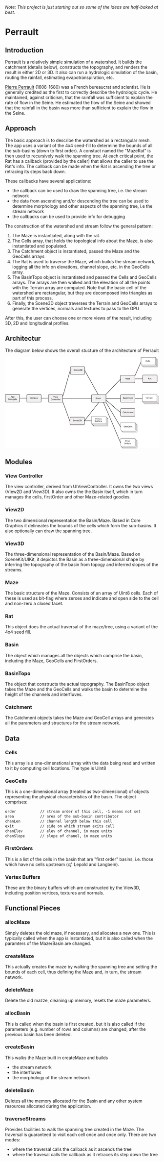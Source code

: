 *Note: This project is just starting out so some of the ideas are half-baked at best.*

# Perrault
## Introduction
Perrault is a relatively simple simulation of a watershed.  It builds the catchment (details below), constructs the topography, and renders the result in either 2D or 3D.  It also can run a hydrologic simulation of the basin, routing the rainfall, estimating evapotranspiration, etc.  

[Pierre Perrault](https://en.wikipedia.org/wiki/Pierre_Perrault_(scientist)) (1608-1680) was a French bureaucrat and scientist.  He is generally credited as the first to correctly describe the hydrologic cycle.  He maintained, against criticism, that the rainfall was sufficient to explain the rate of flow in the Seine.  He estimated the flow of the Seine and showed that the rainfall in the basin was more than sufficient to explain the flow in the Seine.

## Approach
The basic approach is to describe the watershed as a rectangular mesh. The app uses a variant of the 4x4 seed-fill to determine the bounds of all the sub-basins (down to first order). A constuct named the "MazeRat" is then used to recursively walk the spanning tree. At each critical point, the Rat has a callback (provided by the caller) that allows the caller to use the Rat's info. The callback can be made when the Rat is ascending the tree or retracing its steps back down.

These callbacks have several applications: 

- the callback can be used to draw the spanning tree, i.e. the stream network
- the data from ascending and/or descending the tree can be used to determine morphology and other aspects of the spanning tree, i.e the stream network
- the callbacks can be used to provide info for debugging

The construction of the watershed and stream follow the general pattern:

1. The Maze is instantiated, along with the rat.  
2. The Cells array, that holds the topological info about the Maze, is also instantiated and populated.
2. The Catchment object is instantiated, passed the Maze and the GeoCells arrays
3. The Rat is used to traverse the Maze, which builds the stream network, logging all the info on elevations, channel slope, etc. in the GeoCells array.
4. The BasinTopo object is instantiated and passed the Cells and GeoCells arrays. The arrays are then walked and the elevation of all the points with the Terrain array are computed. Note that the basic cell of the watershed are rectangular, but they are decomposed into triangles as part of this process.
5. Finally, the Scene3D object traverses the Terrain and GeoCells arrays to generate the vertices, normals and textures to pass to the GPU

After this, the user can choose one or more views of the result, including 3D, 2D and longitudinal profiles.

## Architectur

The diagram below shows the overall stucture of the architecture of Perrault 

![Perrault Architecture](doc/PerrArch.svg)



## Modules

### View Controller
The view controller, derived from UIViewController. It owns the two views (View2D and View3D).  It also owns the the Basin itself, which in turn manages the cells, firstOrder and other Maze-related goodies.

### View2D
The two dimensional representation the Basin/Maze.  Based in Core Graphics it delineates the bounds of the cells which form the sub-basins. It also optionally can draw the spanning tree.

### View3D
The three-dimensional representation of the Basin/Maze. Based on SceneKit/UIKit, it depictss the Basin as a three-dimensional shape by inferring the topography of the basin from topogy and inferred slopes of the streams.

### Maze
The basic structure of the Maze.  Consists of an array of UInt8 cells.  Each of these is used as bit-flag where zeroes and indicate and open side to the cell and non-zero a closed facet.

### Rat
This object does the actual traversal of the maze/tree, using a variant of the 4x4 seed fill. 

### Basin
The object which manages all the objects which comprise the basin, including the Maze, GeoCells and FirstOrders.  

### BasinTopo
The object that constructs the actual topography. The BasinTopo object takes the Maze and the GeoCells and walks the basin to determine the height of the channels and interfluves.

### Catchment
The Catchment objects takes the Maze and GeoCell arrays and generates all the parameters and structures for the stream network.

## Data

### Cells
This array is a one-dimenstional array with the data being read and written to it by computing cell locations.  The type is UInt8

### GeoCells
This is a one-dimensional array (treated as two-dimensional) of objects representing the physical characteristics of the basin.  The object comprises:

    order    		// stream order of this cell, -1 means not set
    area     		// area of the sub-basin contributor
    chanLen  		// channel length below this cell
    exit        	// side on which stream exits cell
    chanElev    	// elev of channel, in maze units
    chanSlope		// slope of chanel, in maze units

### FirstOrders
This is a list of the cells in the basin that are "first order" basins, i.e. those which have no cells upstream  (*cf.* Lepold and Langbein).

### Vertex Buffers
These are the binary buffers which are constructed by the View3D, including position vertices, textures and normals.

## Functional Pieces

### allocMaze
Simply deletes the old maze, if necessary, and allocates a new one. This is typically called when the app is instantiated, but it is also called when the paramters of the Maze/Basin are changed.

### createMaze
This actually creates the maze by walking the spanning tree and setting the bounds of each cell, thus defining the Maze and, in turn, the stream network.

### deleteMaze
Delete the old mazze, cleaning up memory, resets the maze parameters.

### allocBasin
This is called when the basin is first created, but it is also called if the parameters (e.g. number of rows and columns) are changed, after the previous basin has been deleted.

### createBasin
This walks the Maze built in createMaze and builds

- the stream network
- the interfluves
- the morphology of the stream network

### deleteBasin
Deletes all the memory allocated for the Basin and any other system resources allocated during the application.

### traverseStreams
Provides facilities to walk the spanning tree created in the Maze. The traversal is guaranteed to visit each cell once and once only.  There are two modes:

- where the traversal calls the callback as it ascends the tree
- where the travesal calls the callback as it retraces its step down the tree